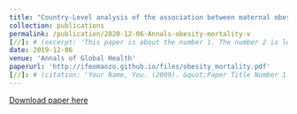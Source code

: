 ```yaml
---
title: "Country-Level analysis of the association between maternal obesity and neonatal mortality in 34 sub-Saharan African countries"
collection: publications
permalink: /publication/2020-12-06-Annals-obesity-mortality-v
[//]: # (excerpt: 'This paper is about the number 1. The number 2 is left for future work.')
date: 2019-12-06
venue: 'Annals of Global Health'
paperurl: 'http://ifeomaozo.github.io/files/obesity_mortality.pdf'
[//]: # (citation: 'Your Name, You. (2009). &quot;Paper Title Number 1.&quot; <i>Journal 1</i>. 1(1).')
---
```

[//]: # (This paper is about the number 1. The number 2 is left for future work.)

[Download paper here](http://ifeomaozo.github.io/files/obesity_mortality.pdf)

